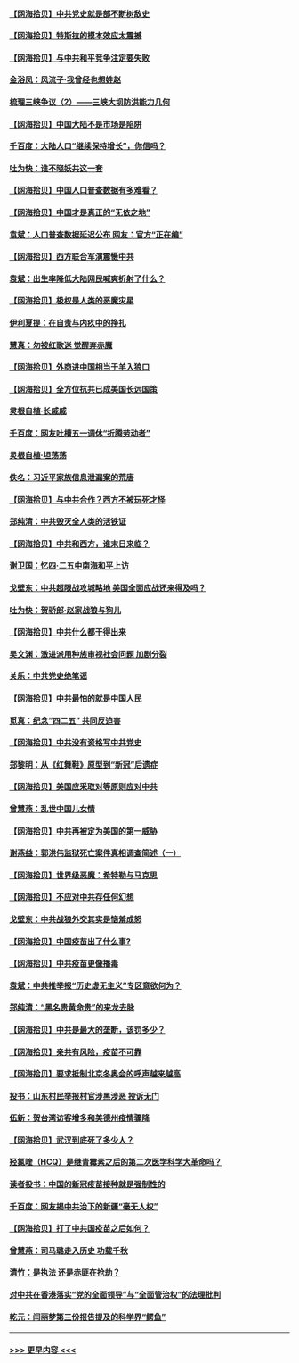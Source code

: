 #### [【网海拾贝】中共党史就是部不断树敌史](../pages/nsc993/n12932844.md?t=05091052) 
#### [【网海拾贝】特斯拉的模本效应太震撼](../pages/nsc993/n12925626.md?t=05091052) 
#### [【网海拾贝】与中共和平竞争注定要失败](../pages/nsc993/n12923326.md?t=05091052) 
#### [金浴凤：风流子‧我曾经也想姓赵](../pages/nsc993/n12920911.md?t=05091052) 
#### [梳理三峡争议（2）——三峡大坝防洪能力几何](../pages/nsc993/n12920173.md?t=05091052) 
#### [【网海拾贝】中国大陆不是市场是陷阱](../pages/nsc993/n12920143.md?t=05091052) 
#### [千百度：大陆人口“继续保持增长”，你信吗？](../pages/nsc993/n12918946.md?t=05091052) 
#### [吐为快：谁不晓妖共这一套](../pages/nsc993/n12918941.md?t=05091052) 
#### [【网海拾贝】中国人口普查数据有多难看？](../pages/nsc993/n12917822.md?t=05091052) 
#### [【网海拾贝】中国才是真正的“无依之地”](../pages/nsc993/n12915845.md?t=05091052) 
#### [袁斌：人口普查数据延迟公布 网友：官方“正在编”](../pages/nsc993/n12915748.md?t=05091052) 
#### [【网海拾贝】西方联合军演震慑中共](../pages/nsc993/n12913466.md?t=05091052) 
#### [袁斌：出生率降低大陆网民喊爽折射了什么？](../pages/nsc993/n12913365.md?t=05091052) 
#### [【网海拾贝】极权是人类的恶魔灾星](../pages/nsc993/n12910697.md?t=05091052) 
#### [伊利夏提：在自责与内疚中的挣扎](../pages/nsc993/n12910493.md?t=05091052) 
#### [慧真：勿被红歌迷 觉醒弃赤魔](../pages/nsc993/n12910485.md?t=05091052) 
#### [【网海拾贝】外商进中国相当于羊入狼口](../pages/nsc993/n12908274.md?t=05091052) 
#### [【网海拾贝】全方位抗共已成美国长远国策](../pages/nsc993/n12906878.md?t=05091052) 
#### [灵根自植‧长戚戚](../pages/nsc993/n12905585.md?t=05091052) 
#### [千百度：网友吐槽五一调休“折腾劳动者”](../pages/nsc993/n12905934.md?t=05091052) 
#### [灵根自植‧坦荡荡](../pages/nsc993/n12905562.md?t=05091052) 
#### [佚名：习近平家族信息泄漏案的荒唐](../pages/nsc993/n12904705.md?t=05091052) 
#### [【网海拾贝】与中共合作？西方不被玩死才怪](../pages/nsc993/n12903873.md?t=05091052) 
#### [郑纯清：中共毁灭全人类的活铁证](../pages/nsc993/n12903785.md?t=05091052) 
#### [【网海拾贝】中共和西方，谁末日来临？](../pages/nsc993/n12903482.md?t=05091052) 
#### [谢卫国：忆四‧二五中南海和平上访](../pages/nsc993/n12902192.md?t=05091052) 
#### [戈壁东：中共超限战攻城略地 美国全面应战还来得及吗？](../pages/nsc993/n12902297.md?t=05091052) 
#### [吐为快：贺骄郎‧赵家战狼与狗儿](../pages/nsc993/n12902280.md?t=05091052) 
#### [【网海拾贝】中共什么都干得出来](../pages/nsc993/n12897500.md?t=05091052) 
#### [吴文渊：激进派用种族审视社会问题 加剧分裂](../pages/nsc993/n12893881.md?t=05091052) 
#### [关乐：中共党史绝笔谣](../pages/nsc993/n12897270.md?t=05091052) 
#### [【网海拾贝】中共最怕的就是中国人民](../pages/nsc993/n12894705.md?t=05091052) 
#### [觅真：纪念“四二五” 共同反迫害](../pages/nsc993/n12894553.md?t=05091052) 
#### [【网海拾贝】中共没有资格写中共党史](../pages/nsc993/n12892231.md?t=05091052) 
#### [郑黎明：从《红舞鞋》原型到“新冠”后遗症](../pages/nsc993/n12890469.md?t=05091052) 
#### [【网海拾贝】美国应采取对等原则应对中共](../pages/nsc993/n12889176.md?t=05091052) 
#### [曾慧燕：乱世中国儿女情](../pages/nsc993/n12887931.md?t=05091052) 
#### [【网海拾贝】中共再被定为美国的第一威胁](../pages/nsc993/n12887580.md?t=05091052) 
#### [谢燕益：郭洪伟监狱死亡案件真相调查简述（一）](../pages/nsc993/n12885648.md?t=05091052) 
#### [【网海拾贝】世界级恶魔：希特勒与马克思](../pages/nsc993/n12884062.md?t=05091052) 
#### [【网海拾贝】不应对中共存任何幻想](../pages/nsc993/n12881460.md?t=05091052) 
#### [戈壁东：中共战狼外交其实是恼羞成怒](../pages/nsc993/n12880392.md?t=05091052) 
#### [【网海拾贝】中国疫苗出了什么事?](../pages/nsc993/n12879124.md?t=05091052) 
#### [【网海拾贝】中共疫苗更像播毒](../pages/nsc993/n12876631.md?t=05091052) 
#### [袁斌：中共推举报“历史虚无主义”专区意欲何为？](../pages/nsc993/n12876530.md?t=05091052) 
#### [郑纯清：“黑名贵黄命贵”的来龙去脉](../pages/nsc993/n12875589.md?t=05091052) 
#### [【网海拾贝】中共是最大的垄断，该罚多少？](../pages/nsc993/n12874006.md?t=05091052) 
#### [【网海拾贝】亲共有风险，疫苗不可靠](../pages/nsc993/n12872224.md?t=05091052) 
#### [【网海拾贝】要求抵制北京冬奥会的呼声越来越高](../pages/nsc993/n12868962.md?t=05091052) 
#### [投书：山东村民举报村官涉黑涉恶 投诉无门](../pages/nsc993/n12869726.md?t=05091052) 
#### [伍新：贺台湾访客增多和美德州疫情骤降](../pages/nsc993/n12865651.md?t=05091052) 
#### [【网海拾贝】武汉到底死了多少人？](../pages/nsc993/n12863707.md?t=05091052) 
#### [羟氯喹（HCQ）是继青霉素之后的第二次医学科学大革命吗？](../pages/nsc993/n12638564.md?t=05091052) 
#### [读者投书：中国的新冠疫苗接种就是强制性的](../pages/nsc993/n12859932.md?t=05091052) 
#### [千百度：网友揭中共治下的新疆“毫无人权”](../pages/nsc993/n12858385.md?t=05091052) 
#### [【网海拾贝】打了中共国疫苗之后如何？](../pages/nsc993/n12857866.md?t=05091052) 
#### [曾慧燕：司马璐走入历史 功载千秋](../pages/nsc993/n12856996.md?t=05091052) 
#### [清竹：是执法 还是赤匪在抢劫？](../pages/nsc993/n12856952.md?t=05091052) 
#### [对中共在香港落实“党的全面领导”与“全面管治权”的法理批判](../pages/nsc993/n12856929.md?t=05091052) 
#### [乾元：闫丽梦第三份报告提及的科学界“鳄鱼”](../pages/nsc993/n12855985.md?t=05091052) 

----
#### [ >>> 更早内容 <<< ](../indexes/nsc993-earlier.md)
